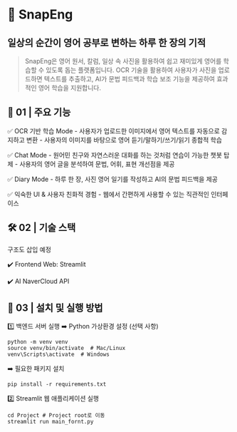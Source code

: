 # 📸 SnapEng 
## 일상의 순간이 영어 공부로 변하는 하루 한 장의 기적
> SnapEng은 영어 원서, 칼럼, 일상 속 사진을 활용하여 쉽고 재미있게 영어를 학습할 수 있도록 돕는 플랫폼입니다.
OCR 기술을 활용하여 사용자가 사진을 업로드하면 텍스트를 추출하고, AI가 문법 피드백과 학습 보조 기능을 제공하여 효과적인 영어 학습을 지원합니다.

## 📌 01 | 주요 기능
✅ OCR 기반 학습 Mode
	- 사용자가 업로드한 이미지에서 영어 텍스트를 자동으로 감지하고 변환
    - 사용자의 이미지를 바탕으로 영어 듣기/말하기/쓰기/읽기 종합적 학습

✅ Chat Mode
    - 원어민 친구와 자연스러운 대화를 하는 것처럼  연습이 가능한 챗봇 탑제
	- 사용자의 영어 글을 분석하여 문법, 어휘, 표현 개선점을 제공

✅ Diary Mode
	- 하루 한 장, 사진 영어 일기를 작성하고 AI의 문법 피드백을 제공


✅ 익숙한 UI & 사용자 친화적 경험
	- 웹에서 간편하게 사용할 수 있는 직관적인 인터페이스

## 🛠️ 02 | 기술 스택

구조도 삽입 예정

✔️ Frontend
Web: Streamlit

✔️ AI
NaverCloud API

## 🚀 03 | 설치 및 실행 방법

1️⃣ 백엔드 서버 실행
➡️ Python 가상환경 설정 (선택 사항)
```
python -m venv venv
source venv/bin/activate  # Mac/Linux
venv\Scripts\activate  # Windows
```
➡️ 필요한 패키지 설치
```
pip install -r requirements.txt
```

2️⃣ Streamlit 웹 애플리케이션 실행
```
cd Project # Project root로 이동
streamlit run main_fornt.py
```